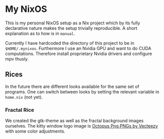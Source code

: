 # My NixOS
This is my personal NixOS setup as a Nix project which by its fully declarative nature makes the setup trivially reproducible. A short explanation as to how is in `manual`.

Currently I have hardcoded the directory of this project to be in `$HOME/.mynixos`. Furthermore I use an Nvidia GPU and want to do CUDA computations. Therefore install proprietary Nvidia drivers and configure mpv thusly. 

## Rices

In the future there are different looks available for the same set of programs. One can switch between looks by setting the relevant variable in `home.nix` (not yet).

### Fractal Rice
We created the gtk-theme as well as the fractal background images ourselves. The kitty window logo image is [Octopus Png PNGs by Vecteezy](https://www.vecteezy.com/free-png/octopus-png) with some color adjustments.
